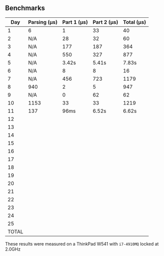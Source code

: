 ## Benchmarks

| Day   | Parsing (μs) | Part 1 (μs) | Part 2 (μs) | Total (μs) |
|-------|--------------|-------------|-------------|------------|
| 1     | 6            | 1           | 33          | 40         |
| 2     | N/A          | 28          | 32          | 60         |
| 3     | N/A          | 177         | 187         | 364        |
| 4     | N/A          | 550         | 327         | 877        |
| 5     | N/A          | 3.42s       | 5.41s       | 7.83s      |
| 6     | N/A          | 8           | 8           | 16         |
| 7     | N/A          | 456         | 723         | 1179       |
| 8     | 940          | 2           | 5           | 947        |
| 9     | N/A          | 0           | 62          | 62         |
| 10    | 1153         | 33          | 33          | 1219       |
| 11    | 137          | 96ms        | 6.52s       | 6.62s      |
| 12    |              |             |             |            |
| 13    |              |             |             |            |
| 14    |              |             |             |            |
| 15    |              |             |             |            |
| 16    |              |             |             |            |
| 17    |              |             |             |            |
| 18    |              |             |             |            |
| 19    |              |             |             |            |
| 20    |              |             |             |            |
| 21    |              |             |             |            |
| 22    |              |             |             |            |
| 23    |              |             |             |            |
| 24    |              |             |             |            |
| 25    |              |             |             |            |
| TOTAL |              |             |             |            |

These results were measured on a ThinkPad W541 with `i7-4910MQ` locked at 2.0GHz
